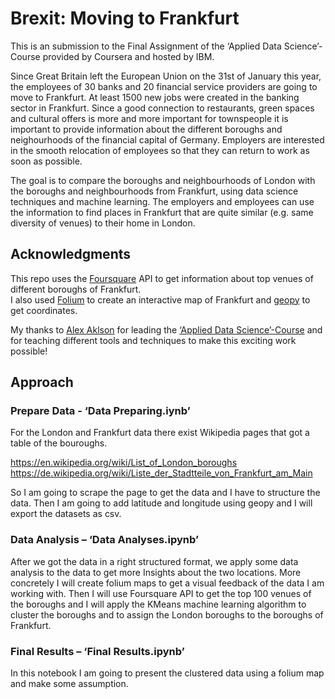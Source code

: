 # Brexit: Moving to Frankfurt
This is an submission to the Final Assignment of the ‘Applied Data Science’-Course provided by Coursera and hosted by IBM.

Since Great Britain left the European Union on the 31st of January this year, the employees of 30 banks and 20 financial service providers are going to move to Frankfurt. At least 1500 new jobs were created in the banking sector in Frankfurt. Since a good connection to restaurants, green spaces and cultural offers is more and more important for townspeople it is important to provide information about the different boroughs and neighourhoods of the financial capital of Germany. Employers are interested in the smooth relocation of employees so that they can return to work as soon as possible.

The goal is to compare the boroughs and neighbourhoods of London with the boroughs and neighbourhoods from Frankfurt, using data science techniques and machine learning. The employers and employees can use the information to find places in Frankfurt that are quite similar (e.g. same diversity of venues) to their home in London.

## Acknowledgments
This repo uses the [Foursquare](https://de.foursquare.com/) API to get information about top venues of different boroughs of Frankfurt.  
I also used [Folium](https://python-visualization.github.io/folium/) to create an interactive map of Frankfurt and [geopy](https://geopy.readthedocs.io/en/stable/) to get coordinates.  

My thanks to [Alex Aklson](https://github.com/aklson-datascientist) for leading the [‘Applied Data Science’-Course](https://www.coursera.org/specializations/applied-data-science) and for teaching different tools and techniques to make this exciting work possible!  

## Approach
### Prepare Data - ‘Data Preparing.iynb’
For the London and Frankfurt data there exist Wikipedia pages that got a table of the bouroughs.

<https://en.wikipedia.org/wiki/List_of_London_boroughs>  
<https://de.wikipedia.org/wiki/Liste_der_Stadtteile_von_Frankfurt_am_Main>  

So I am going to scrape the page to get the data and  I have to structure the data. Then I am going to add latitude and longitude using geopy and I will export the datasets as csv.  

###  Data Analysis – ‘Data Analyses.ipynb’
After we got the data in a right structured format, we apply some data analysis to the data to get more Insights about the two locations. More concretely I will create folium maps to get a visual feedback of the data I am working with. Then I will use Foursquare API to get the top 100 venues of the boroughs and I will apply the KMeans machine learning algorithm to cluster the boroughs and to assign the London boroughs to the boroughs of Frankfurt.

### Final Results – ‘Final Results.ipynb’
In this notebook I am going to present the clustered data using a folium map and make some assumption.
